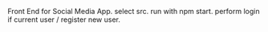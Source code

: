 Front End for Social Media App.
select src.
run with npm start.
perform login if current user / register new user.
